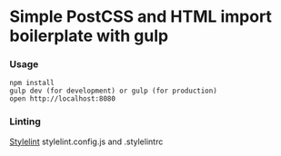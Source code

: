 # Simple PostCSS and HTML import boilerplate with gulp

### Usage

```
npm install
gulp dev (for development) or gulp (for production)
open http://localhost:8080
```
### Linting

[Stylelint](https://github.com/stylelint/stylelint)
stylelint.config.js and .stylelintrc

